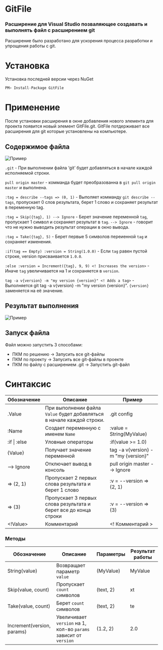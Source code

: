 # GitFile
### Расширение для Visual Studio позваляющее создавать и выполнять файл с расширением git
Расширение было разработано для ускорения процесса разработки и упрощения работы с git.

# Установка
Установка последней версии через NuGet

```C#
PM> Install-Package GitFile
```
# Применение
После установки расширения в окне добавления нового элемента для проекта появится новый элемент GitFile.git.
GitFile потдерживает все расширения для git которые установлены на компьютере.

## Содержимое файла
![Пример](https://github.com/NikitaTselkov/TestGitFile/blob/master/Code.PNG?raw=true)

`.git` - При выполнении файла ‘git’ будет добавляться в начале каждой исполняемой строки.

`pull origin master` - комманда будет преобразованна в `git pull origin master` и выполнена.

`:tag = describe --tags => (0, 1)` - Выполяет комманду `git describe --tags`, пропускает 0 слов результата, берет 1 слово и сохраняет результат в переменную tag.

`:tag = Skip({tag}, 1) --> Ignore` - Берет значение переменной `tag`, пропускает 1 символ и сохраняет результат в `tag`. `--> Ignore` - говорит что не нужно выводить результат операции в окно вывода.

`:tag = Take({tag}, 5)` - Берет первые 5 символов переиенной `tag` и сохраняет изменения.

`:if(tag == Empty) :version = String(1.0.0)` - Если `tag` равен пустой строке, version присваивается `1.0.0`.

`:else :version = Increment({tag}, 9, 9) <! Increases the version>` - Иначе `tag` увеличивается на 1 и сохраняется в `version`.

`tag -a v{version} -m "my version {version}" <! Adds a tag>` - Выполняется git tag -a v{version} -m "my version {version}". `{version}` заменяется на её значение. 

## Результат выполнения
![Пример](https://github.com/NikitaTselkov/TestGitFile/blob/master/Output.PNG?raw=true)

## Запуск файла
Файл можно запустить 3 способами:
- ПКМ по решению -> Запусить все git-файлы
- ПКМ по проекту -> Запусить все git-файлы в проекте
- ПКМ по файлу с расширением .git -> Запустить git-файл

# Синтаксис
| Обозначение | Описание | Пример |
|----|----|----|
| .Value | При выполнении файла `Value` будет добавляться в начале каждой строки. | .git config |
| :Name | Создает переменную с именем `Name` | :value = String(MyValue) |
| :if &#124; :else | Уловные операторы | :if(value >= 1.0) |
| {Value} | Получает значение переменной | tag -a v{version} -m "my {version}" |
| --> Ignore | Отключает вывод в консоль | pull origin master --> Ignore |
| => (2, 1) | Пропускает 2 первых словa результата и берет 1 слово | :v = --version => (2, 1) |
| => (3) | Пропускает 3 первых словa результата и берет все до конца строки | :v = --version => (3) |
| <!Value> | Комментарий | <! Комментарий > |

### Методы

| Обозначение | Описание | Параметры | Результат работы |
|----|----|----|----|
| String(value) | Возвращает параметр `value` | (MyValue) | MyValue |
| Skip(value, count) | Пропускает `count` символов | (text, 2) | xt |
| Take(value, count) | Берет `count` символов | (text, 2) | te |
| Increment(version, params) | Увеличивает `version` на 1, кол-во `params` зависит от `version` | (1.2, 2) | 2.0 |
